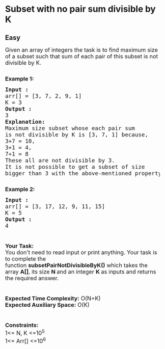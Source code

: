 # Subset with no pair sum divisible by K
## Easy
<div class="problems_problem_content__Xm_eO"><p><span style="font-size:18px">Given an array of integers the task is to&nbsp;find maximum size of a subset such that sum of each pair of this subset is not divisible by K.</span><br>
&nbsp;</p>

<p><span style="font-size:18px"><strong>Example 1:</strong></span></p>

<pre><span style="font-size:18px"><strong>Input :</strong> 
arr[] = [3, 7, 2, 9, 1]       
K = 3
<strong>Output : </strong>
3
<strong>Explanation:</strong>
Maximum size subset whose each pair sum
is not divisible by K is [3, 7, 1] because,
3+7 = 10,   
3+1 = 4,   
7+1 = 8 
These all are not divisible by 3.
It is not possible to get a subset of size
bigger than 3 with the above-mentioned property.</span></pre>

<div>&nbsp;</div>

<div><span style="font-size:18px"><strong>Example 2:</strong></span></div>

<pre><span style="font-size:18px"><strong>Input :</strong>
arr[] = [3, 17, 12, 9, 11, 15]
K = 5
<strong>Output :</strong>
4 </span></pre>

<p>&nbsp;</p>

<p><span style="font-size:18px"><strong>Your Task:&nbsp;&nbsp;</strong><br>
You don't need to read input or print anything. Your task is to complete the function&nbsp;<strong>subsetPairNotDivisibleByK()</strong>&nbsp;which takes the array <strong>A[]</strong>, its size <strong>N </strong>and an integer <strong>K </strong>as inputs and returns the required answer.</span></p>

<p>&nbsp;</p>

<p><span style="font-size:18px"><strong>Expected Time Complexity:</strong> O(N+K)<br>
<strong>Expected Auxiliary Space:</strong> O(K)</span></p>

<p>&nbsp;</p>

<p><span style="font-size:18px"><strong>Constraints:</strong><br>
1&lt;= N, K &lt;=10<sup>5</sup><br>
1&lt;= Arr[] &lt;=10<sup>6</sup></span></p>
</div>
